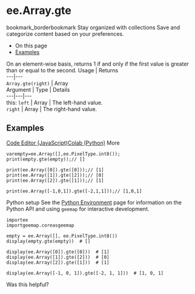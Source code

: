  
#  ee.Array.gte
bookmark_borderbookmark Stay organized with collections  Save and categorize content based on your preferences.
  * On this page
  * [Examples](https://developers.google.com/earth-engine/apidocs/ee-array-gte#examples)


On an element-wise basis, returns 1 if and only if the first value is greater than or equal to the second.
Usage | Returns  
---|---  
`Array.gte(right)` | Array  
Argument | Type | Details  
---|---|---  
this: `left` | Array | The left-hand value.  
`right` | Array | The right-hand value.  
## Examples
[Code Editor (JavaScript)](https://developers.google.com/earth-engine/apidocs/ee-array-gte#code-editor-javascript-sample)[Colab (Python)](https://developers.google.com/earth-engine/apidocs/ee-array-gte#colab-python-sample) More
```
varempty=ee.Array([],ee.PixelType.int8());
print(empty.gte(empty));// []

print(ee.Array([0]).gte([0]));// [1]
print(ee.Array([1]).gte([2]));// [0]
print(ee.Array([2]).gte([1]));// [1]

print(ee.Array([-1,0,1]).gte([-2,1,1]));// [1,0,1]
```
Python setup
See the [ Python Environment](https://developers.google.com/earth-engine/guides/python_install) page for information on the Python API and using `geemap` for interactive development.
```
importee
importgeemap.coreasgeemap
```
```
empty = ee.Array([], ee.PixelType.int8())
display(empty.gte(empty))  # []

display(ee.Array([0]).gte([0]))  # [1]
display(ee.Array([1]).gte([2]))  # [0]
display(ee.Array([2]).gte([1]))  # [1]

display(ee.Array([-1, 0, 1]).gte([-2, 1, 1]))  # [1, 0, 1]
```

Was this helpful?
